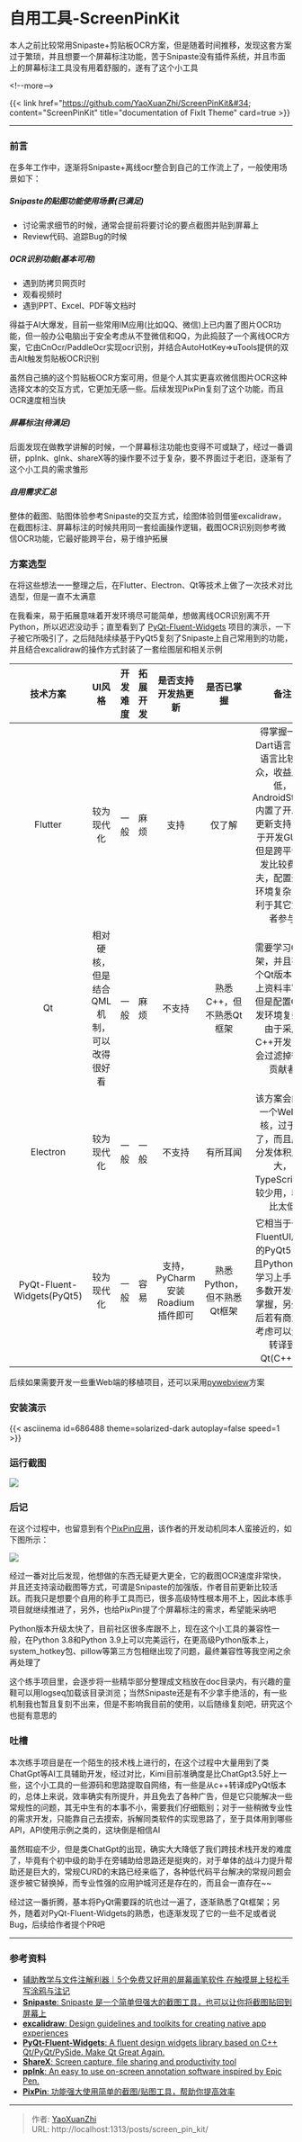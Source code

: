 # 自用工具-ScreenPinKit


本人之前比较常用Snipaste&#43;剪贴板OCR方案，但是随着时间推移，发现这套方案过于繁琐，并且想要一个屏幕标注功能，苦于Snipaste没有插件系统，并且市面上的屏幕标注工具没有用着舒服的，遂有了这个小工具

&lt;!--more--&gt;

{{&lt; link href=&#34;https://github.com/YaoXuanZhi/ScreenPinKit&#34; content=&#34;ScreenPinKit&#34; title=&#34;documentation of FixIt Theme&#34; card=true &gt;}}

---

### 前言
在多年工作中，逐渐将Snipaste&#43;离线ocr整合到自己的工作流上了，一般使用场景如下：

##### Snipaste的贴图功能使用场景(已满足)
 - 讨论需求细节的时候，通常会提前将要讨论的要点截图并贴到屏幕上
 - Review代码、追踪Bug的时候

##### OCR识别功能(基本可用)
 - 遇到防拷贝网页时
 - 观看视频时
 - 遇到PPT、Excel、PDF等文档时

得益于AI大爆发，目前一些常用IM应用(比如QQ、微信)上已内置了图片OCR功能，但一般办公电脑出于安全考虑从不登微信和QQ，为此捣鼓了一个离线OCR方案，它由CnOcr/PaddleOcr实现ocr识别，并结合AutoHotKey=&gt;uTools提供的双击Alt触发剪贴板OCR识别

虽然自己搞的这个剪贴板OCR方案可用，但是个人其实更喜欢微信图片OCR这种选择文本的交互方式，它更加无感一些。后续发现PixPin复刻了这个功能，而且OCR速度相当快

##### 屏幕标注(待满足)
后面发现在做教学讲解的时候，一个屏幕标注功能也变得不可或缺了，经过一番调研，ppInk、gInk、shareX等的操作要不过于复杂，要不界面过于老旧，逐渐有了这个小工具的需求雏形

##### 自用需求汇总
整体的截图、贴图体验参考Snipaste的交互方式，绘图体验则借鉴excalidraw，在截图标注、屏幕标注的时候共用同一套绘画操作逻辑，截图OCR识别则参考微信OCR功能，它最好能跨平台，易于维护拓展

### 方案选型
在将这些想法一一整理之后，在Flutter、Electron、Qt等技术上做了一次技术对比选型，但是一直不太满意

在我看来，易于拓展意味着开发环境尽可能简单，想做离线OCR识别离不开Python，所以迟迟没动手；直至看到了 [PyQt-Fluent-Widgets](https://github.com/zhiyiYo/PyQt-Fluent-Widgets) 项目的演示，一下子被它所吸引了，之后陆陆续续基于PyQt5复刻了Snipaste上自己常用到的功能，并且结合excalidraw的操作方式封装了一套绘图层和相关示例

|  技术方案   | UI风格  | 开发难度  | 拓展开发  | 是否支持开发热更新 | 是否已掌握 | 备注 |
|  :----:  | :----: | :----: | :----: | :----: | :----: | :----: |
|  Flutter | 较为现代化 | 一般 | 麻烦 | 支持 | 仅了解 | 得掌握一门Dart语言，该语言比较小众，收益比太低，AndroidStudio内置了开发热更新支持，易于开发GUI，但是跨平台开发比较费功夫，配置开发环境复杂，不利于其它贡献者参与 |
|  Qt | 相对硬核，但是结合QML机制，可以改得很好看 | 一般 | 麻烦 | 不支持 | 熟悉C&#43;&#43;，但不熟悉Qt框架 | 需要学习Qt框架，并且有多个Qt版本，网上资料丰富，但是配置Qt开发环境复杂，由于采用C&#43;&#43;开发，这会过滤掉很多贡献者 |
|  Electron | 较为现代化 | 一般 | 一般 | 不支持 | 有所耳闻 | 该方案会内置一个Web内核，过于重了，而且应用分发体积比较大，TypeScript比较少用，收益比太低 |
|  PyQt-Fluent-Widgets(PyQt5) | 较为现代化 | 一般 | 容易 | 支持，PyCharm安装Roadium插件即可 | 熟悉Python，但不熟悉Qt框架 | 它相当于一套FluentUI风格的PyQt5，而且Python易于学习上手，大多数开发者都掌握，另外以后若有商业化考虑可以无缝转译到Qt(C&#43;&#43;)上 |

后续如果需要开发一些重Web端的移植项目，还可以采用[pywebview](https://github.com/r0x0r/pywebview)方案

### 安装演示
{{&lt; asciinema id=686488 theme=solarized-dark autoplay=false speed=1 &gt;}}

### 运行截图
![](/assets/2024-10-15/ScreenPinKit_Interface.png)

### 后记
在这个过程中，也留意到有个[PixPin应用](https://www.appinn.com/pixpin/)，该作者的开发动机同本人蛮接近的，如下图所示：

![](/assets/2024-06-13/1718247982993.png)

经过一番对比后发现，他想做的东西无疑更大更全，它的截图OCR速度非常快，并且还支持滚动截图等方式，可谓是Snipaste的加强版，作者目前更新比较活跃。而我只是想要个自用的称手工具而已，很多高级特性根本用不上，因此本练手项目就继续推进了，另外，也给PixPin提了个屏幕标注的需求，希望能采纳吧

Python版本升级太快了，目前社区很多库跟不上，现在这个小工具的兼容性一般，在Python 3.8和Python 3.9上可以完美运行，在更高级Python版本上，system_hotkey包、pillow等第三方包相继出现了问题，最终兼容性等我空闲之余再处理了

这个练手项目里，会逐步将一些精华部分整理成文档放在doc目录内，有兴趣的童鞋可以用logseq加载该目录浏览；当然Snipaste还是有不少拿手绝活的，有一些机制我也暂且复刻不出来，但是不影响我目前的使用，以后随缘复刻吧，研究这个也挺有意思的

### 吐槽
本次练手项目是在一个陌生的技术栈上进行的，在这个过程中大量用到了类ChatGpt等AI工具辅助开发，经过对比，Kimi目前准确度是比ChatGpt3.5好上一些，这个小工具的一些源码和思路提取自网络，有一些是从c&#43;&#43;转译成PyQt版本的，总体上来说，效率确实有所提升，并且免去了各种广告，但是它只能解决一些常规性的问题，其无中生有的本事不小，需要我们仔细甄别；对于一些稍微专业性的需求开发，只能靠自己去摸索，拆解同类软件的实现思路了，至于具体用到哪些API，API使用示例之类的，这块倒是相信AI

虽然瑕疵不少，但是类ChatGpt的出现，确实大大降低了我们跨技术栈开发的难度了，毕竟有个初中级的助手在旁辅助给思路还是挺爽的，对于单体的战斗力提升帮助还是巨大的，常规CURD的末路已经来临了，各种低代码平台解决的常规问题会逐步被它替换掉，而专业性强的应用护城河还是存在的，而且会一直存在~~

经过这一番折腾，基本将PyQt需要踩的坑也过一遍了，逐渐熟悉了Qt框架；另外，随着对PyQt-Fluent-Widgets的熟悉，也逐渐发现了它的一些不足或者说Bug，后续给作者提个PR吧

---

### 参考资料
 - [辅助教学与文件注解利器｜5个免费又好用的屏幕画笔软件
在触摸屏上轻松手写涂鸦与注记](https://www.gechic.com/cn/best-free-annotation-software-tools/)
 - [**Snipaste**: Snipaste 是一个简单但强大的截图工具，也可以让你将截图贴回到屏幕上](https://zh.snipaste.com/)
 - [**excalidraw**: Design guidelines and toolkits for creating native app experiences](https://excalidraw.com/)
 - [**PyQt-Fluent-Widgets**: A fluent design widgets library based on C&#43;&#43; Qt/PyQt/PySide. Make Qt Great Again.](https://github.com/zhiyiYo/PyQt-Fluent-Widgets)
 - [**ShareX**: Screen capture, file sharing and productivity tool](https://github.com/ShareX/ShareX)
 - [**ppInk**: An easy to use on-screen annotation software inspired by Epic Pen.](https://github.com/onyet/ppInk/)
 - [**PixPin**: 功能强大使用简单的截图/贴图工具，帮助你提高效率](https://pixpinapp.com/)

---

> 作者: [YaoXuanZhi](https://github.com/YaoXuanZhi)  
> URL: http://localhost:1313/posts/screen_pin_kit/  

